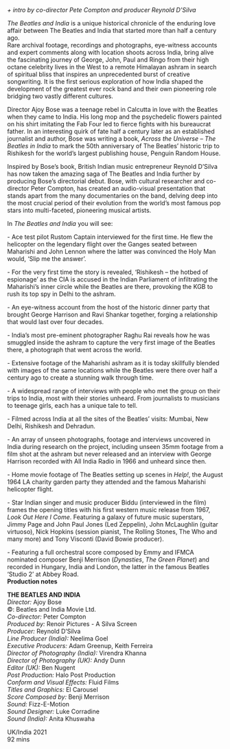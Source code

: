 
_+ intro by co-director Pete Compton and producer Reynold D’Silva_

_The Beatles and India_ is a unique historical chronicle of the enduring love affair between The Beatles and India that started more than half a century ago.  
Rare archival footage, recordings and photographs, eye-witness accounts and expert comments along with location shoots across India, bring alive the fascinating journey of George, John, Paul and Ringo from their high octane celebrity lives in the West to a remote Himalayan ashram in search of spiritual bliss that inspires an unprecedented burst of creative songwriting. It is the first serious exploration of how India shaped the development of the greatest ever rock band and their own pioneering role bridging two vastly different cultures.

Director Ajoy Bose was a teenage rebel in Calcutta in love with the Beatles when they came to India. His long mop and the psychedelic flowers painted on his shirt imitating the Fab Four led to fierce fights with his bureaucrat father. In an interesting quirk of fate half a century later as an established journalist and author, Bose was writing a book, _Across the Universe – The Beatles in India_ to mark the 50th anniversary of The Beatles’ historic trip to Rishikesh for the world’s largest publishing house, Penguin Random House.

Inspired by Bose’s book, British Indian music entrepreneur Reynold D’Silva has now taken the amazing saga of The Beatles and India further by producing Bose’s directorial debut. Bose, with cultural researcher and co-director Peter Compton, has created an audio-visual presentation that stands apart from the many documentaries on the band, delving deep into the most crucial period of their evolution from the world’s most famous pop stars into multi-faceted, pioneering musical artists.

In _The Beatles and India_ you will see:

\- Ace test pilot Rustom Captain interviewed for the first time. He flew the helicopter on the legendary flight over the Ganges seated between Maharishi and John Lennon where the latter was convinced the Holy Man would, ‘Slip me the answer’.

\- For the very first time the story is revealed, ‘Rishikesh – the hotbed of espionage’ as the CIA is accused in the Indian Parliament of infiltrating the Maharishi’s inner circle while the Beatles are there, provoking the KGB to rush its top spy in Delhi to the ashram.

\- An eye-witness account from the host of the historic dinner party that brought George Harrison and Ravi Shankar together, forging a relationship that would last over four decades.

\- India’s most pre-eminent photographer Raghu Rai reveals how he was smuggled inside the ashram to capture the very first image of the Beatles there, a photograph that went across the world.

\- Extensive footage of the Maharishi ashram as it is today skillfully blended with images of the same locations while the Beatles were there over half a century ago to create a stunning walk through time.

\- A widespread range of interviews with people who met the group on their trips to India, most with their stories unheard. From journalists to musicians to teenage girls, each has a unique tale to tell.

\- Filmed across India at all the sites of the Beatles’ visits: Mumbai, New Delhi, Rishikesh and Dehradun.

\- An array of unseen photographs, footage and interviews uncovered in India during research on the project, including unseen 35mm footage from a film shot at the ashram but never released and an interview with George Harrison recorded with All India Radio in 1966 and unheard since then.

\- Home movie footage of The Beatles setting up scenes in _Help!_, the August 1964 LA charity garden party they attended and the famous Maharishi helicopter flight.

\- Star Indian singer and music producer Biddu (interviewed in the film) frames the opening titles with his first western music release from 1967, _Look Out Here I Come_. Featuring a galaxy of future music superstars, Jimmy Page and John Paul Jones (Led Zeppelin), John McLaughlin (guitar virtuoso), Nick Hopkins (session pianist, The Rolling Stones, The Who and many more) and Tony Visconti (David Bowie producer).

\- Featuring a full orchestral score composed by Emmy and IFMCA nominated composer Benji Merrison (_Dynasties_, _The Green Planet_) and recorded in Hungary, India and London, the latter in the famous Beatles ‘Studio 2’ at Abbey Road.<br>
**Production notes**<br>

**THE BEATLES AND INDIA**<br>
_Director:_ Ajoy Bose<br>
©: Beatles and India Movie Ltd.<br>
_Co-director:_ Peter Compton<br>
_Produced by:_ Renoir Pictures - A Silva Screen<br>
_Producer:_ Reynold D’Silva<br>
_Line Producer (India):_ Neelima Goel<br>
_Executive Producers:_ Adam Greenup, Keith Ferreira<br>
_Director of Photography (India):_ Virendra Khanna<br>
_Director of Photography (UK):_ Andy Dunn<br>
_Editor (UK):_ Ben Nugent<br>
_Post Production:_ Halo Post Production<br>
_Conform and Visual Effects:_ Fluid Films<br>
_Titles and Graphics:_ El Carousel<br>
_Score Composed by:_ Benji Merrison<br>
_Sound:_ Fizz-E-Motion<br>
_Sound Designer:_ Luke Corradine<br>
_Sound (India):_ Anita Khuswaha<br>

UK/India 2021<br>
92 mins<br>


<!--stackedit_data:
eyJoaXN0b3J5IjpbMTc3MTY2NTA4Ml19
-->